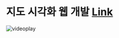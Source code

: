 # 지도 시각화 웹 개발 [Link](https://korea-dashboard.herokuapp.com/)

![videoplay](https://media.giphy.com/media/uOc6AtZxVW9r1FlqSp/giphy.gif)
